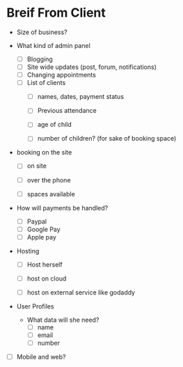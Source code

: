 # Breif From Client

- Size of business?

- What kind of admin panel
    - [ ] Blogging
    - [ ] Site wide updates (post, forum, notifications)
    - [ ] Changing appointments
    - [ ] List of clients 
      - [ ] names, dates, payment status
      - [ ] Previous attendance
      - [ ] age of child
      - [ ] number of children? (for sake of booking space)



- booking on the site
  - [ ] on site
  - [ ] over the phone
  - [ ] spaces available



- How will payments be handled?
    - [ ] Paypal
    - [ ] Google Pay
    - [ ] Apple pay

- Hosting
    - [ ] Host herself
    - [ ] host on cloud
    - [ ] host on external service like godaddy

 
- User Profiles
  - What data will she need?
    - [ ] name
    - [ ] email
    - [ ] number
  
- [ ] Mobile and web?